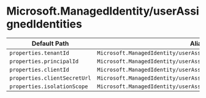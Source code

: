 # Microsoft.ManagedIdentity/userAssignedIdentities

| Default Path | Alias |
|---|---|
| `properties.tenantId` | `Microsoft.ManagedIdentity/userAssignedIdentities/tenantId` |
| `properties.principalId` | `Microsoft.ManagedIdentity/userAssignedIdentities/principalId` |
| `properties.clientId` | `Microsoft.ManagedIdentity/userAssignedIdentities/clientId` |
| `properties.clientSecretUrl` | `Microsoft.ManagedIdentity/userAssignedIdentities/clientSecretUrl` |
| `properties.isolationScope` | `Microsoft.ManagedIdentity/userAssignedIdentities/isolationScope` |


